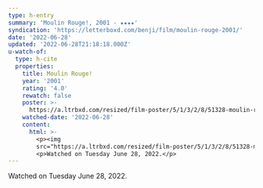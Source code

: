 ```yaml
---
type: h-entry
summary: 'Moulin Rouge!, 2001 - ★★★★'
syndication: 'https://letterboxd.com/benji/film/moulin-rouge-2001/'
date: '2022-06-28'
updated: '2022-06-28T21:18:18.000Z'
u-watch-of:
  type: h-cite
  properties:
    title: Moulin Rouge!
    year: '2001'
    rating: '4.0'
    rewatch: false
    poster: >-
      https://a.ltrbxd.com/resized/film-poster/5/1/3/2/8/51328-moulin-rouge--0-600-0-900-crop.jpg?v=399a18b5d8
    watched-date: '2022-06-28'
    content:
      html: >-
        <p><img
        src="https://a.ltrbxd.com/resized/film-poster/5/1/3/2/8/51328-moulin-rouge--0-600-0-900-crop.jpg?v=399a18b5d8"/></p>
        <p>Watched on Tuesday June 28, 2022.</p>
---
```

Watched on Tuesday June 28, 2022.
